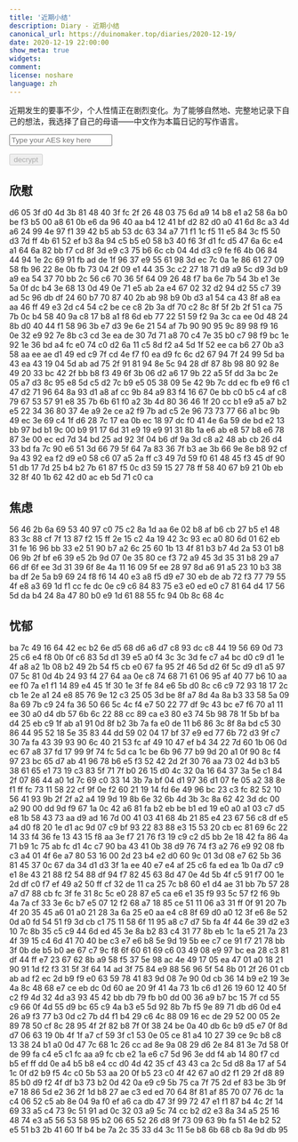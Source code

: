 ```yaml
---
title: '近期小结'
description: Diary - 近期小结
canonical_url: https://duinomaker.top/diaries/2020-12-19/
date: 2020-12-19 22:00:00
show_meta: true
widgets:
comment:
license: noshare
language: zh
---
```


近期发生的要事不少，个人性情正在剧烈变化。为了能够自然地、完整地记录下自己的想法，我选择了自己的母语——中文作为本篇日记的写作语言。

<script async src="https://server.duinomaker.top/blog/assets/crypto-js.min.js" defer></script>
<script src="https://server.duinomaker.top/blog/assets/decrypt.js" defer></script>
<div class="field has-addons">
<p class="control has-icons-left">
    <input id="password" class="input" type="password" maxlength="16" placeholder="Type your AES key here" digest="75b31fbd8197516a7935a20cde309d6943556097229ce03c2785233a81a1062a">
    <span class="icon is-small is-left">
        <i id="input-bar-icon" class="fas fa-lock"></i>
    </span>
</p>
<p class="control">
    <button id="decrypt" class="button" onclick="decryptAll()" disabled>decrypt</button>
</p>
</div>

## 欣慰

<span class="encrypted" iv="/21w0nrgRd2wZ+9B">d6 05 3f d0 4d 3b 81 48 40 3f fc 2f 26 48 03 75 6d a9 14 b8 e1 a2 58 6a b0 be f3 b5 00 a8 61 0b e6 da 96 40 aa b4 12 41 bf d2 82 d0 a0 41 6d 8c a3 4d a6 24 99 4e 97 f1 39 42 b5 ab 53 dc 63 34 a7 71 f1 1c f5 11 e5 84 3c f5 50 d3 7d ff 4b 61 52 ef b3 8a 94 c5 b5 e0 58 b3 40 f6 3f d1 fc d5 47 6a 6c e4 a1 64 6a 82 bb f7 cd 8f 3d e9 c3 75 b6 6c cb 04 4d d3 c9 fe f6 4b 06 84 44 94 1e 2c 69 91 fb ad de 1f 96 37 e9 55 61 98 3d ec 7c 0a 1e 86 61 27 09 58 fb 96 22 8e 0b fb 73 04 2f 09 e1 44 35 3c c2 27 18 71 d9 a9 5c d9 3d b9 a9 ea 54 37 70 bb 2c 56 c6 70 36 5f 64 09 26 48 f7 ba 6e 7b 54 3b e1 3e 5a 0f dc b4 3e 68 13 0d 49 0e 71 e5 ab 2a e4 67 02 32 d2 94 d2 55 c7 39 ad 5c 96 db df 24 60 b7 70 87 40 2b ab 98 b9 0b d3 a1 54 ca 43 8f a8 ea aa 46 ff 49 e3 2d c4 54 c2 be ce c8 2b 3a df 70 c2 8c 8f 5f 2b 2f 51 ca 75 7b 0c b4 58 40 9a c8 17 b8 a1 f8 6d eb 77 22 51 59 f2 9a 3c ca ee 0d 48 24 8b d0 40 44 f1 58 96 3b e7 d3 9e 6e 21 54 af 7b 90 90 95 9c 89 98 f9 16 0e 32 e9 92 7e 8b c3 cd 3e ea de 30 7d 71 a8 70 c4 7e 35 b0 c7 98 f9 bc 1e 92 1e 36 bd a4 fc e0 74 c0 d2 6a 11 c5 8d f2 a4 5d 1f 52 ee ca b6 27 0b a3 58 aa ee ae d1 49 ed c9 7f cd 4e f7 f0 ea d9 fc 6c d2 67 94 7f 24 99 5d ba 43 ea 43 19 04 5d ab ad 75 2f 91 81 94 8e 5c 94 28 df 87 8b 98 80 92 8e 49 20 33 bc 42 2f bb b8 f3 49 6f 3b 06 d2 a6 17 9b 22 a5 5f dd 3a bc 2e 05 a7 d3 8c 95 e8 5d c5 d2 7c b9 e5 05 38 09 5e 42 9b 7c dd ec fb e9 f6 c1 47 d2 71 96 64 8a 93 d1 a8 af cc 9b 84 a9 83 f4 16 67 0e bb c0 b5 c4 af c8 79 67 53 57 91 e8 35 7b 6b 61 f0 a2 3b 4d 80 36 46 1f 20 cc b1 e9 a5 a7 b2 e5 22 34 36 80 37 4e a9 2e ce a2 f9 7b ad c5 2e 96 73 73 77 66 a1 bc 9b 49 ec 3e 69 c4 1f d6 28 7c 17 ea 0b ec 18 97 dc f0 41 4e 6a 59 de bd e2 13 bb 97 bd b1 9c 00 b9 91 17 6d 31 e9 19 e9 91 31 8b 1a e6 ab e8 57 b8 e6 78 87 3e 00 ec ed 7d 34 bd 25 ad 92 3f 04 b6 df 9a 3d c8 a2 48 ab cb 26 d4 33 bd fa 7c 90 e6 51 3d 66 79 5f 64 7a 83 36 7f b3 ae 3b 66 9e 8e b8 92 cf 9a 43 92 ea f2 d9 e0 58 c6 07 a5 2a ff c3 49 7d 59 f0 61 48 45 f3 45 df 90 51 db 17 7d 25 b4 b2 7b 61 87 f5 0c d3 59 15 27 78 ff 58 40 67 b9 21 0b eb 32 8f 40 1b 62 42 d0 ac eb 5d 71 c0 ca</span>

## 焦虑

<span class="encrypted" iv="UbAeWAS53HVB0nik">56 46 2b 6a 69 53 40 97 c0 75 c2 8a 1d aa 6e 02 b8 af b6 cb 27 b5 e1 48 83 3c 88 cf 7f 13 87 f2 15 ff 2e 15 c2 4a 19 42 3c 93 ec a0 80 6d 01 62 eb 31 fe 16 96 bb 33 e2 51 90 b7 a2 6c 25 60 1b 13 4f 81 b3 b7 4d 2a 53 01 b8 06 9b 2f bf e6 39 e5 2b 9d 07 0e 35 80 ce f3 72 a9 45 3d 35 31 b8 29 a7 66 df 6f ee 3d 31 39 6f 8e 4a 11 16 09 5f ee 28 97 8d a6 91 a5 23 10 b3 38 ba df 2e 5a b9 69 24 f8 f6 14 40 e3 a8 f5 d9 e7 30 eb de ab 72 f3 77 79 55 4f e8 a3 69 1d f1 cc fe dc 0e c9 c6 84 83 75 e3 e0 ed e0 c7 81 64 d4 17 56 5d da b4 24 8a 47 80 b0 e9 1d 61 88 55 fc 94 0b 8c 68 4c</span>

## 忧郁

<span class="encrypted" iv="KLvybvdFd1S/NVLQ">ba 7c 49 16 64 42 ec b2 6e d5 68 d6 a6 d7 c8 93 dc c8 44 19 56 69 0d 73 25 c6 e4 f8 0b 0f c6 83 5d d1 39 e5 a0 f4 3c 3c 3d fe c7 a4 bc d0 c9 d1 1e 4f a8 a2 1b 08 b2 49 2b 54 f5 cb e0 67 fa 95 2f 46 5d d2 6f 5c d9 d1 a5 97 07 5c 81 0d 4b 24 93 f4 27 64 aa 0e c8 74 68 71 61 06 95 af 40 77 b6 10 aa ee f0 7a e1 f1 14 89 e4 45 1f 30 1e 3f fe 84 e6 5b d0 8c c6 c9 72 93 18 17 2c cb 1e 2e a1 24 e8 85 76 9e 12 c3 25 05 3d be 8f a7 8d 4a 8a b3 33 58 5a 09 8a 69 7b c9 24 fa 36 50 66 5c 4c f4 e7 50 22 77 df 9c 43 bc e7 f6 70 a1 11 ee 30 a0 d4 db 57 6b 6c 22 88 cc 89 ca e3 80 e3 74 5b 98 78 1f 5b bf ba d4 25 eb c9 1f ab a1 91 0d 8f b2 3b 7a fa e0 de 11 b6 86 3c 8f 8a bd c5 30 86 44 95 52 18 5e 35 83 44 dd 59 02 04 17 bf 37 e9 ed 77 6b 72 d3 9f c7 30 7a fa 43 39 93 90 6c 40 21 53 fc af 49 10 47 ef b4 34 22 7d 60 1b 06 0d ec 67 a8 37 fd 17 99 9f 74 fc 5d ca 1c be 6b 96 77 b9 9d 20 a1 0f 90 8c f4 97 23 bc 65 d7 ab 41 96 78 b6 e5 f3 52 42 2d 2f 30 76 aa 73 02 4d b3 b5 38 61 65 e1 73 19 c3 83 5f 71 7f b0 26 15 d0 4c 32 0a 16 64 37 3a 5e c1 84 2f 07 86 44 a0 1d 7c 69 c0 33 14 3b 7a bf 04 d1 97 36 d1 07 fe 05 a2 38 8e f1 ff fc 73 11 58 22 cf 9f 0e f2 60 21 19 14 fd 6e 49 96 bc 23 c3 fc 82 52 10 56 41 93 9b 2f 2f a2 a4 19 9d 19 8b 6e 32 6b 4d 3b 3c 8a 62 42 3d dc 00 a2 90 00 dd 9d f9 67 1a 0c 42 a6 81 fa b2 eb be b1 ed 19 e0 a0 a1 03 c7 d5 e8 1b 58 43 73 aa d9 ad 16 7d 00 41 03 41 68 4b 21 85 e4 23 67 56 c8 df e5 a4 d0 f8 20 1e d1 ac 9d 07 c9 bf 93 22 83 88 e3 15 53 20 cb ec 81 69 6c 22 14 33 f4 36 fe 13 43 15 f8 aa 3e f7 21 76 f3 19 c9 c2 d5 bb 2e 18 42 fa 86 4a 71 b9 1c 75 ab fc d1 4c c7 90 ba 43 41 0b 38 d9 76 74 f3 a2 76 e9 92 08 fb c3 a4 01 4f 6e a7 80 53 16 00 2d 23 b4 e2 d0 60 9c 01 3d 08 e7 62 5b 36 81 45 37 0c 67 da 34 d1 d3 3f 1a ee 40 e7 e4 af 25 c6 fa ed ea 1b 0a d7 c9 e1 8e 43 21 88 f2 54 88 df 94 f7 82 45 63 8d 47 0e 4d 5b 4f c5 91 f7 00 1e 2d df c0 f7 ef 49 a2 50 ff cf 32 de 11 ca 25 7c b8 60 e1 d4 ae 31 bb 7b 57 28 a7 d7 88 cb fc 3f fe 31 8c 5c e0 28 87 e5 ca e6 e1 35 f9 93 5c 57 f2 f6 9b 4a 7a cf 33 3e 6c b7 e5 07 12 f2 68 a7 18 85 ce 51 11 06 a3 31 ff 0f 91 20 7b 4f 20 35 45 a6 01 a0 21 28 3a 6a 25 e0 aa e4 c8 8f 69 d0 a0 12 3f e6 8e 52 0d a0 fd 54 51 f9 3d cb c1 75 11 58 6f 11 95 a8 c7 d7 5b fa 4f 44 6e 39 d2 e3 10 7c 8b 35 c5 c9 44 6d ed 45 3e 8a b2 83 c4 31 77 8b eb 1c 1a e5 21 7a 23 4f 39 15 c4 6d 41 70 40 be c3 e7 e6 b8 5e 9d 19 5b ee c7 ce 91 f7 21 78 bb 3f 0b de b5 b0 ae 67 c7 9c f8 6f 60 61 69 c6 03 49 08 e9 97 bc ea 28 c3 81 df 44 ff e7 23 67 62 8b a9 58 f5 37 5e 98 ac 4e 49 17 05 ea 47 01 a0 18 21 90 91 1d f2 f3 31 5f 3f 64 14 ad 3f 75 84 e9 88 56 96 5f 54 8b 01 2f 26 01 cb ab ad f2 ec 2d b9 f9 e0 63 59 78 41 83 9d 08 7e 90 0d cb 36 14 b9 e2 19 3e 4a 8c 48 68 e7 ce eb dc 0d 60 ae 20 9f 41 4a 73 1b c6 d1 26 19 60 12 40 5f c2 f9 4d 32 4d a3 93 45 42 bb db 79 fb b0 dd 00 36 a9 b7 bc 15 7f cd 55 c9 66 0f 4d 55 d9 bc 65 c9 4a b3 e5 5d 92 8b 7b f5 9e 89 71 db d6 0d e4 26 a9 f3 77 b3 0d c2 7b d4 f1 b4 29 c6 4c 88 09 16 ec de 29 52 00 05 2e 89 78 50 cf 8c 28 95 4f 2f 82 b8 7f 0f 38 24 be 0a 40 db 6c b9 d5 e7 0f 8d d7 06 63 19 0b 4f 1f a7 cf 59 3f c1 53 0e 05 ce 81 a4 10 27 39 ce 9c b8 c8 13 38 24 b1 a0 0d 47 7c 68 1c 26 cc ad 8e 9a 08 29 d6 2e 84 81 3e 7d 58 0f de 99 fa c4 e5 c1 fc aa a9 fc cb e2 1a e6 c7 5d 96 3e dd f4 ab 14 80 f7 cd b5 ef ff dd 0e a4 b5 b8 e4 cc d0 4d 42 35 cf 43 43 ca 2c 5d d8 8a 17 af 54 1c 0f d2 b9 f5 4c c0 5b 53 aa 20 0f b5 23 c0 4f 42 67 a0 d2 f1 29 2f d8 89 85 b0 d9 f2 4f df b3 73 b2 0d 42 0a e9 c9 5b 75 ca 7f 75 2d ef 83 be 3b 9f e7 18 86 5d e2 36 2f 1d b8 27 ae c3 ed ed 70 64 8f 81 af 85 70 07 76 dc 1a c4 06 52 c5 ab 8e 04 9a f0 ef a6 ca db 47 3f 99 72 47 e1 f1 87 b4 4c 2f 14 69 33 a5 c4 73 9c 51 91 ad 0c 32 03 a9 5c 74 cc b2 d2 e3 8a 34 a5 25 16 48 74 e3 a5 56 53 58 95 b2 06 65 52 26 d8 9f 73 09 63 9b fa 51 4e b2 52 e5 51 b3 2b 41 60 1f b4 be 7a 2c 35 33 d4 3c 11 5e b8 6b 68 cb 8a 9d db 95</span>